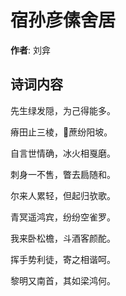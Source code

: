 # 宿孙彦傃舍居

**作者**: 刘弇

## 诗词内容

先生绿发隠，为己得能多。

瘠田止三棱，𫉄蔗纷阳坡。

自言世情确，冰火相戛磨。

刺身一不售，瞥去扃随和。

尔来人累轻，但起归欤歌。

青冥遥鸿宾，纷纷空雀罗。

我来卧松檐，斗酒客颜酡。

挥手势利徒，寄之相谐呵。

黎明又南首，其如梁鸿何。

